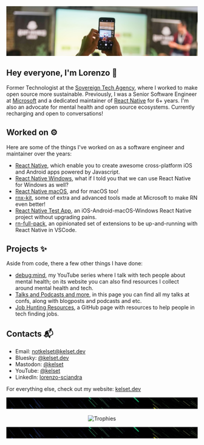 <!--
**kelset/kelset** is a ✨ _special_ ✨ repository because its `README.md` (this file) appears on your GitHub profile.
-->

<img src="https://github.com/kelset/kelset/blob/master/img/header.jpg" alt="Header">

## Hey everyone, I'm Lorenzo 👋 

Former Technologist at the [Sovereign Tech Agency](https://www.sovereign.tech/), where I worked to make open source more sustainable. Previously, I was a Senior Software Engineer at [Microsoft](https://www.microsoft.com/en-gb/) and a dedicated maintainer of [React Native](https://reactnative.dev/) for 6+ years. I'm also an advocate for mental health and open source ecosystems. Currently recharging and open to conversations!


## Worked on ⚙️

Here are some of the things I've worked on as a software engineer and maintainer over the years:

* [React Native](https://github.com/facebook/react-native), which enable you to create awesome cross-platform iOS and Android apps powered by Javascript.
* [React Native Windows](https://github.com/microsoft/react-native-windows), what if I told you that we can use React Native for Windows as well?
* [React Native macOS](https://github.com/microsoft/react-native-macos), and for macOS too!
* [rnx-kit](https://github.com/microsoft/rnx-kit), some of extra and advanced tools made at Microsoft to make RN even better!
* [React Native Test App](https://github.com/microsoft/react-native-test-app), an iOS-Android-macOS-Windows React Native project without upgrading pains.
* [rn-full-pack](https://marketplace.visualstudio.com/items?itemName=kelset.rn-full-pack#overview), an opinionated set of extensions to be up-and-running with React Native in VSCode.

## Projects ✨

Aside from code, there a few other things I have done:

* [debug:mind](https://debug-mind.com/), my YouTube series where I talk with tech people about mental health; on its website you can also find resources I collect around mental health and tech.
* [Talks and Podcasts and more](https://kelset.dev/tags/), in this page you can find all my talks at confs, along with blogposts and podcasts and etc.
* [Job Hunting Resources](https://github.com/kelset/job-hunting-resources), a GitHub page with resources to help people in tech finding jobs.
 
## Contacts 📬
 
* Email: [notkelset@kelset.dev](mailto:notkelset@kelset.dev)
* Bluesky: [@kelset.dev](https://bsky.app/profile/kelset.dev)
* Mastodon: [@kelset](https://mastodon.online/@kelset)
* YouTube: [@kelset](https://www.youtube.com/@kelset)
* LinkedIn: [lorenzo-sciandra](https://www.linkedin.com/in/lorenzo-sciandra/)

For everything else, check out my website: [kelset.dev](https://kelset.dev/) 

<img src="https://github.com/kelset/kelset/blob/master/img/divider.jpg" alt="Divider" height="30" width="2000">
<p align="center">
  <img src="https://github-profile-trophy.vercel.app/?username=kelset&column=5&margin-w=7&margin-h=7" alt="Trophies" width="700">
</p>
<img src="https://github.com/kelset/kelset/blob/master/img/divider.jpg" alt="Divider" height="30" width="2000">
